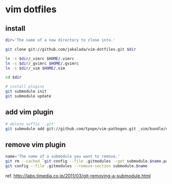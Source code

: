 vim dotfiles
============

install
-------

``` sh
dir='The name of a new directory to clone into.'

git clone git://github.com/jakalada/vim-dotfiles.git $dir

ln -s $dir/_vimrc $HOME/.vimrc
ln -s $dir/_gvimrc $HOME/.gvimrc
ln -s $dir/_vim $HOME/.vim

cd $dir

# install plugins
git submodule init
git submodule update
```

add vim plugin
-----------------

``` sh
# delete suffix '.git'
git submodule add git://github.com/tpope/vim-pathogen.git _vim/bundle/vim-pathogen
```

remove vim plugin
-----------------

``` sh
name='The name of a submodule you want to remove.'
git rm --cached `git config --file .gitmodules --get submodule.$name.path`
git config --file .gitmodules --remove-section submodule.$name
```

ref. <http://labs.timedia.co.jp/2011/03/git-removing-a-submodule.html>
